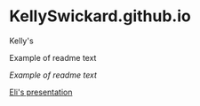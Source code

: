# KellySwickard.github.io
Kelly's 

Example of readme text

_Example of readme text_

[Eli's presentation](http://elipousson.github.io/presentations/2016-06-02-intro-to-github.html#/15)
